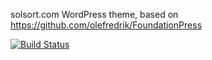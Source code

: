  solsort.com WordPress theme, based on https://github.com/olefredrik/FoundationPress

[![Build Status](https://travis-ci.org/rasmuserik/theme-solsort.svg?branch=master)](https://travis-ci.org/rasmuserik/theme-solsort)


